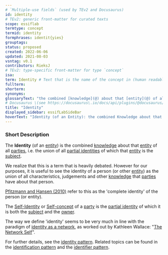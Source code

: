 ```yaml
---
# `Multiple-use fields` (used by TEv2 and Docusaurus)
id: identity
# TEv2: generic front-matter for curated texts
scope: essiflab
termtype: concept
termid: identity
formphrases: identit{yies}
grouptags:
status: proposed
created: 2022-06-06
updated: 2021-08-03
vsntag: v0.1
contributors: RieksJ
# TEv2: type-specific front-matter for type `concept`
isa:
term: Identity # Text that is the name of the concept in (human readable) texts.
fullterm:
shorterm:
synonyms:
glossaryText: "the combined [knowledge](@) about that [entity](@) of all [parties](@), i.e. the union of all [partial identities](@) of which that [entity](@) is the [subject](@)."
# Docusaurus \(see https://docusaurus\.io/docs/api/plugins/@docusaurus/plugin-content-docs#markdown-front-matter\):
title: "Identity"
displayed_sidebar: essifLabSideBar
hoverText: "Identity (of an Entity): the combined Knowledge about that Entity of all Parties, i.e. the union of all Partial Identities of which that Entity is the Subject."
---
```


### Short Description
The **Identity** (of an [entity](@)) is the combined [knowledge](@) about that [entity](@) of all [parties](@), i.e. the union of all [partial identities](@) of which that [entity](@) is the [subject](@).

We realize that this is a term that is heavily debated. However for our purposes, it is useful to see the identity of a person (or other [entity](@)) as the union of all characteristics, judgements and other [knowledge](@) that [parties](@) have about that person.

[Pfitzmann and Hansen (2010)](https://dud.inf.tu-dresden.de/literatur/Anon_Terminology_v0.34.pdf) refer to this as the 'complete identity' of the person (or entity).

The [Self-Identity](https://en.wikipedia.org/wiki/Self-concept) or [Self-concept](https://en.wikipedia.org/wiki/Self-concept) of a [party](@) is the [partial identity](@) of which it is both the [subject](@) and the [owner](@).

The way we define 'identity' seems to be very much in line with the paradigm of [identity as a network](https://aeon.co/essays/the-self-is-not-singular-but-a-fluid-network-of-identities), as worked out by Kathleen Wallace: "[The Network Self](https://www.routledge.com/The-Network-Self-Relation-Process-and-Personal-Identity-1st-Edition/Wallace/p/book/9780367077488)".

For further details, see the [identity pattern](pattern-identity@). Related topics can be found in the [identification pattern](pattern-identification@) and the [identifier pattern](pattern-identifier@).